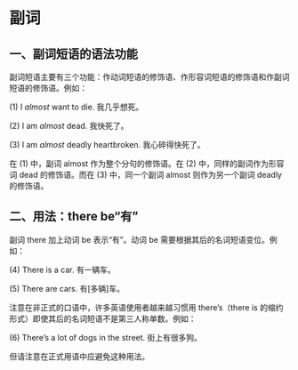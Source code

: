 # 副词

## 一、副词短语的语法功能

副词短语主要有三个功能：作动词短语的修饰语、作形容词短语的修饰语和作副词短语的修饰语。例如：

(1) I *almost* want to die. 我几乎想死。

(2) I am *almost* dead. 我快死了。

(3) I am *almost* deadly heartbroken. 我心碎得快死了。

在 (1) 中，副词 almost 作为整个分句的修饰语。在 (2) 中，同样的副词作为形容词 dead 的修饰语。而在 (3) 中，同一个副词 almost 则作为另一个副词 deadly 的修饰语。

## 二、用法：there be“有”

副词 there 加上动词 be 表示“有”。动词 be 需要根据其后的名词短语变位。例如：

(4) There is a car. 有一辆车。

(5) There are cars. 有[多辆]车。



注意在非正式的口语中，许多英语使用者越来越习惯用 there’s（there is 的缩约形式）即使其后的名词短语不是第三人称单数。例如：

(6) There’s a lot of dogs in the street. 街上有很多狗。

但请注意在正式用语中应避免这种用法。